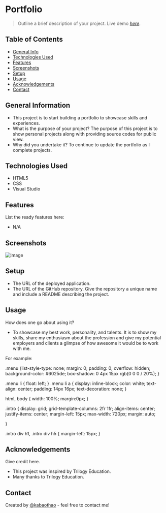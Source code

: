 # Portfolio
> Outline a brief description of your project.
> Live demo [_here_](https://kabaothao.github.io/Portfolio/). <!-- If you have the project hosted somewhere, include the link here. -->

## Table of Contents
* [General Info](#general-information)
* [Technologies Used](#technologies-used)
* [Features](#features)
* [Screenshots](#screenshots)
* [Setup](#setup)
* [Usage](#usage)
* [Acknowledgements](#acknowledgements)
* [Contact](#contact)
<!-- * [License](#license) -->


## General Information
- This project is to start building a portfolio to showcase skills and experiences. 
- What is the purpose of your project?
The purpose of this project is to show personal projects along with providing source codes for public view. 
- Why did you undertake it?
To continue to update the portfolio as I complete projects. 

<!-- You don't have to answer all the questions - just the ones relevant to your project. -->


## Technologies Used
- HTML5
- CSS
- Visual Studio


## Features
List the ready features here:
- N/A

## Screenshots
![image](https://user-images.githubusercontent.com/77367136/122693256-bbf18c80-d1fe-11eb-84a7-3cd587c6eef9.png)

<!-- If you have screenshots you'd like to share, include them here. -->


## Setup
- The URL of the deployed application.
- The URL of the GitHub repository. Give the repository a unique name and include a README describing the project.


## Usage
How does one go about using it?
- To showcase my best work, personality, and talents. It is to show my skills, share my enthusiasm about the profession and give my potential employers and clients a glimpse of how awesome it would be to work with me. 

For example:

.menu {list-style-type: none;
    margin: 0;
    padding: 0;
    overflow: hidden;
    background-color: #6025de;
    box-shadow: 0 4px 15px rgb(0 0 0 / 20%);
}

.menu li {
    float: left;
}
.menu li a {
    display: inline-block;
     color: white;
    text-align: center;
    padding: 14px 16px;
    text-decoration: none;
}

html, body {
    width: 100%;
    margin:0px;
}

.intro {
    display: grid;
    grid-template-columns: 2fr 1fr;
    align-items: center;
    justify-items: center;
    margin-left: 15px;
    max-width: 720px;
    margin: auto;
    
}

.intro div h1, .intro div h5 {
    margin-left: 15px;
}

## Acknowledgements
Give credit here.
- This project was inspired by Trilogy Education.
- Many thanks to Trilogy Education.


## Contact
Created by [@kabaothao](https://github.com/kabaothao) - feel free to contact me!


<!-- Optional -->
<!-- ## License -->
<!-- This project is open source and available under the [... License](). -->

<!-- You don't have to include all sections - just the one's relevant to your project -->
